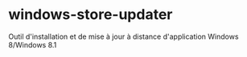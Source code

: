 # windows-store-updater
Outil d'installation et de mise à jour à distance d'application Windows 8/Windows 8.1
